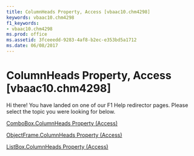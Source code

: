 ```yaml
---
title: ColumnHeads Property, Access [vbaac10.chm4298]
keywords: vbaac10.chm4298
f1_keywords:
- vbaac10.chm4298
ms.prod: office
ms.assetid: 3fceeedd-9283-4af8-b2ec-e353bd5a1712
ms.date: 06/08/2017
---
```



# ColumnHeads Property, Access [vbaac10.chm4298]

Hi there! You have landed on one of our F1 Help redirector pages. Please select the topic you were looking for below.

[ComboBox.ColumnHeads Property (Access)](http://msdn.microsoft.com/library/b2066599-043f-bcad-5f7e-31f66cb33810%28Office.15%29.aspx)

[ObjectFrame.ColumnHeads Property (Access)](http://msdn.microsoft.com/library/f318f924-2629-8a7a-90b0-3ab386e50a22%28Office.15%29.aspx)

[ListBox.ColumnHeads Property (Access)](http://msdn.microsoft.com/library/cd779d07-d35b-03b2-df3a-7934615675d0%28Office.15%29.aspx)

